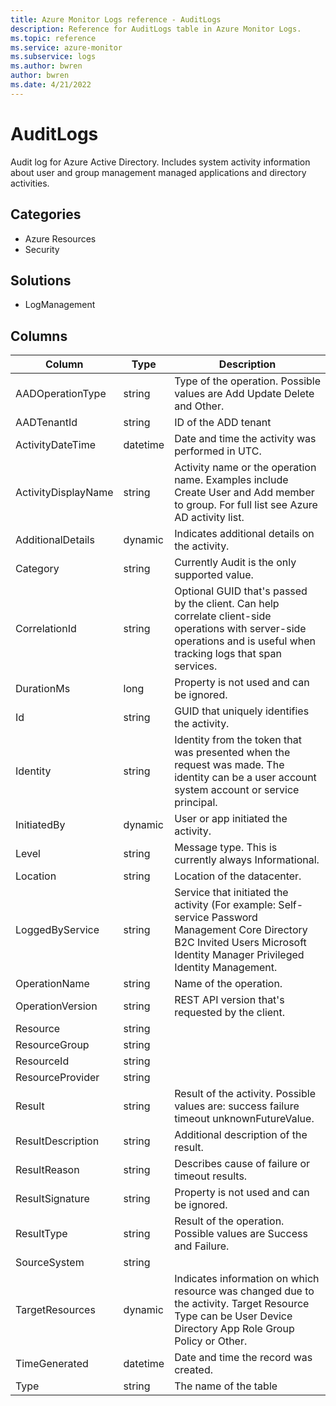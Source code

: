 ```yaml
---
title: Azure Monitor Logs reference - AuditLogs
description: Reference for AuditLogs table in Azure Monitor Logs.
ms.topic: reference
ms.service: azure-monitor
ms.subservice: logs
ms.author: bwren
author: bwren
ms.date: 4/21/2022
---
```


# AuditLogs

 Audit log for Azure Active Directory. Includes system activity information about user and group management managed applications and directory activities.

## Categories

- Azure Resources
- Security
## Solutions

- LogManagement




## Columns

| Column | Type | Description |
| --- | --- | --- |
| AADOperationType | string | Type of the operation. Possible values are Add Update Delete and Other. |
| AADTenantId | string | ID of the ADD tenant |
| ActivityDateTime | datetime | Date and time the activity was performed in UTC. |
| ActivityDisplayName | string | Activity name or the operation name. Examples include Create User and Add member to group. For full list see Azure AD activity list. |
| AdditionalDetails | dynamic | Indicates additional details on the activity. |
| Category | string | Currently Audit is the only supported value. |
| CorrelationId | string | Optional GUID that's passed by the client. Can help correlate client-side operations with server-side operations and is useful when tracking logs that span services. |
| DurationMs | long | Property is not used and can be ignored. |
| Id | string | GUID that uniquely identifies the activity. |
| Identity | string | Identity from the token that was presented when the request was made. The identity can be a user account system account or service principal. |
| InitiatedBy | dynamic | User or app initiated the activity. |
| Level | string | Message type. This is currently always Informational. |
| Location | string | Location of the datacenter. |
| LoggedByService | string | Service that initiated the activity (For example: Self-service Password Management Core Directory B2C Invited Users Microsoft Identity Manager Privileged Identity Management. |
| OperationName | string | Name of the operation. |
| OperationVersion | string | REST API version that's requested by the client. |
| Resource | string |  |
| ResourceGroup | string |  |
| ResourceId | string |  |
| ResourceProvider | string |  |
| Result | string | Result of the activity. Possible values are: success failure timeout unknownFutureValue. |
| ResultDescription | string | Additional description of the result. |
| ResultReason | string | Describes cause of failure or timeout results. |
| ResultSignature | string | Property is not used and can be ignored. |
| ResultType | string | Result of the operation. Possible values are Success and Failure. |
| SourceSystem | string |  |
| TargetResources | dynamic | Indicates information on which resource was changed due to the activity. Target Resource Type can be User Device Directory App Role Group Policy or Other. |
| TimeGenerated | datetime | Date and time the record was created. |
| Type | string | The name of the table |
